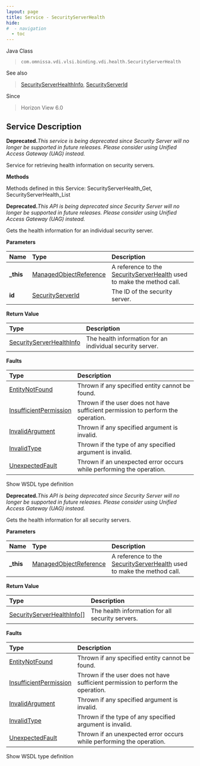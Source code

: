 ```yaml
---
layout: page
title: Service - SecurityServerHealth
hide:
#  - navigation
  - toc
---
```








Java Class
> `com.omnissa.vdi.vlsi.binding.vdi.health.SecurityServerHealth`

See also
> [SecurityServerHealthInfo](vdi.health.SecurityServerHealth.SecurityServerHealthInfo.md), [SecurityServerId](vdi.entity.SecurityServerId.md)

Since
> Horizon View 6.0





## Service Description

**Deprecated.**_This service is being deprecated since Security Server will no longer be supported in future releases. Please consider using Unified Access Gateway (UAG) instead._

Service for retrieving health information on security servers.

**Methods**

Methods defined in this Service:
SecurityServerHealth_Get, SecurityServerHealth_List




**Deprecated.**_This API is being deprecated since Security Server will no longer be supported in future releases. Please consider using Unified Access Gateway (UAG) instead._

Gets the health information for an individual security server.

**Parameters**

 Name | Type | Description
:---|:---|:---
**_this**| [ManagedObjectReference](vmodl.ManagedObjectReference.md)|  A reference to the [SecurityServerHealth](vdi.health.SecurityServerHealth.md) used to make the method call.
**id**| [SecurityServerId](vdi.entity.SecurityServerId.md)|  The ID of the security server.




**Return Value**

Type | Description
:---|:---
[SecurityServerHealthInfo](vdi.health.SecurityServerHealth.SecurityServerHealthInfo.md)| The health information for an individual security server.



**Faults**

Type | Description
:---|:---
[EntityNotFound](vdi.fault.EntityNotFound.md)| Thrown if any specified entity cannot be found.
[InsufficientPermission](vdi.fault.InsufficientPermission.md)| Thrown if the user does not have sufficient permission to perform the operation.
[InvalidArgument](vdi.fault.InvalidArgument.md)| Thrown if any specified argument is invalid.
[InvalidType](vdi.fault.InvalidType.md)| Thrown if the type of any specified argument is invalid.
[UnexpectedFault](vdi.fault.UnexpectedFault.md)| Thrown if an unexpected error occurs while performing the operation.

Show WSDL type definition







**Deprecated.**_This API is being deprecated since Security Server will no longer be supported in future releases. Please consider using Unified Access Gateway (UAG) instead._

Gets the health information for all security servers.

**Parameters**

 Name | Type | Description
:---|:---|:---
**_this**| [ManagedObjectReference](vmodl.ManagedObjectReference.md)|  A reference to the [SecurityServerHealth](vdi.health.SecurityServerHealth.md) used to make the method call.



**Return Value**

Type | Description
:---|:---
[SecurityServerHealthInfo[]](vdi.health.SecurityServerHealth.SecurityServerHealthInfo.md)| The health information for all security servers.



**Faults**

Type | Description
:---|:---
[EntityNotFound](vdi.fault.EntityNotFound.md)| Thrown if any specified entity cannot be found.
[InsufficientPermission](vdi.fault.InsufficientPermission.md)| Thrown if the user does not have sufficient permission to perform the operation.
[InvalidArgument](vdi.fault.InvalidArgument.md)| Thrown if any specified argument is invalid.
[InvalidType](vdi.fault.InvalidType.md)| Thrown if the type of any specified argument is invalid.
[UnexpectedFault](vdi.fault.UnexpectedFault.md)| Thrown if an unexpected error occurs while performing the operation.

Show WSDL type definition












 
